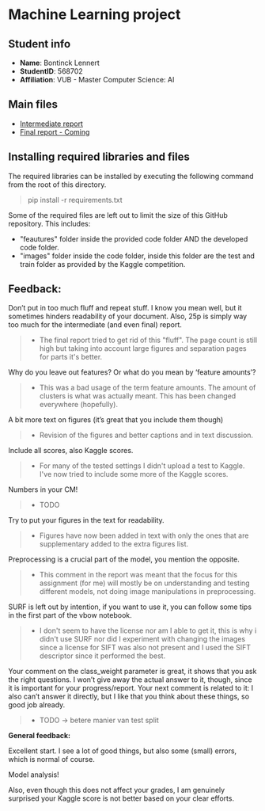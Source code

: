 # Machine Learning project

## Student info
- **Name**: Bontinck Lennert
- **StudentID**: 568702
- **Affiliation**: VUB - Master Computer Science: AI

## Main files
- [Intermediate report](Intermediate_Report_ML_Project_Bontinck_Lennert_568702_VUB.pdf)
- [Final report - Coming](Final_Report_ML_Project_Bontinck_Lennert_568702_VUB.pdf)

## Installing required libraries and files
The required libraries can be installed by executing the following command from the root of this directory.
> pip install -r requirements.txt

Some of the required files are left out to limit the size of this GitHub repository. This includes:
- "feautures"  folder inside the provided code folder AND  the developed code folder.
- "images" folder inside the code folder, inside this folder are the test and train folder as provided by the Kaggle competition. 


## Feedback:

Don’t put in too much fluff and repeat stuff. I know you mean well, but it sometimes hinders readability of your document. Also, 25p is simply way too much for the intermediate (and even final) report.

> - The final report tried to get rid of this "fluff". The page count is still high but taking into account large figures and separation pages for parts it's better.

Why do you leave out features? Or what do you mean by ‘feature amounts’?

> - This was a bad usage of the term feature amounts. The amount of clusters is what was actually meant. This has been changed everywhere (hopefully).

A bit more text on figures (it’s great that you include them though)

> - Revision of the figures and better captions and in text discussion.

Include all scores, also Kaggle scores.

> - For many of the tested settings I didn't upload a test to Kaggle. I've now tried to include some more of the Kaggle scores.

Numbers in your CM!

> - TODO

Try to put your figures in the text for readability.

> - Figures have now been added in text with only the ones that are supplementary added to the extra figures list.

Preprocessing is a crucial part of the model, you mention the opposite.

> - This comment in the report was meant that the focus for this assignment (for me) will mostly be on understanding and testing different models, not doing image manipulations in preprocessing. 

SURF is left out by intention, if you want to use it, you can follow some tips in the first part of the vbow notebook.

> - I don't seem to have the license nor am I able to get it, this is why i didn't use SURF nor did I experiment with changing the images since a license for SIFT was also not present and I used the SIFT descriptor since it performed the best.

Your comment on the class_weight parameter is great, it shows that you ask the right questions. I won’t give away the actual answer to it, though, since it is important for your progress/report. Your next comment is related to it: I also can’t answer it directly, but I like that you think about these things, so good job already.

> - TODO -> betere manier van test split


**General feedback:**

Excellent start. I see a lot of good things, but also some (small) errors, which is normal of course.

Model analysis! 

Also, even though this does not affect your grades, I am genuinely surprised your Kaggle score is not better based on your clear efforts.
